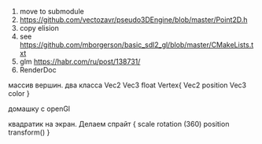 1. move to submodule
2. https://github.com/vectozavr/pseudo3DEngine/blob/master/Point2D.h
3. copy elision
4. see https://github.com/mborgerson/basic_sdl2_gl/blob/master/CMakeLists.txt
5. glm https://habr.com/ru/post/138731/
6. RenderDoc

массив вершин. два класса 
Vec2 Vec3 float
Vertex{
Vec2 position
Vec3 color
}

домашку с openGl

квадратик на экран.
Делаем спрайт
{
scale
rotation (360)
position
transform()
}